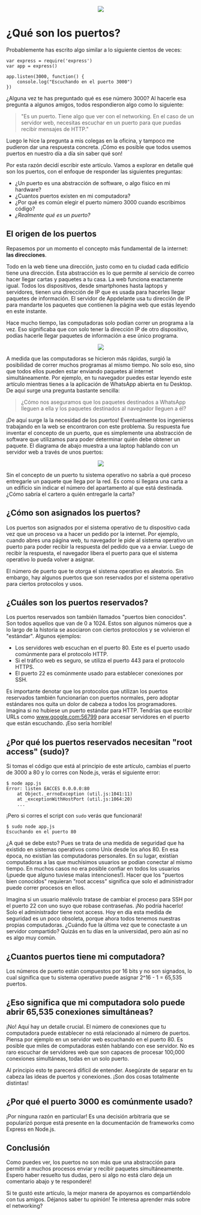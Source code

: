 <p align="center">
  <img src="https://github.com/macadev/Appdelante-Articulos/blob/master/imagenes/puertos_banner.png"/>
</p>

# ¿Qué son los puertos?

Probablemente has escrito algo similar a lo siguiente cientos de veces:

```
var express = require('express')
var app = express()

app.listen(3000, function() {
	console.log("Escuchando en el puerto 3000")
})
```
¿Alguna vez te has preguntado qué es ese número 3000? Al hacerle esa pregunta a algunos amigos, todos respondieron algo como lo siguiente:

> "Es un puerto. Tiene algo que ver con el networking. En el caso de un servidor web, necesitas escuchar en un puerto para que puedas recibir mensajes de HTTP."

Luego le hice la pregunta a mis colegas en la oficina, y tampoco me pudieron dar una respuesta concreta. ¡Cómo es posible que todos usemos puertos en nuestro día a día sin saber qué son!

Por esta razón decidí escribir este artículo. Vamos a explorar en detalle qué son los puertos, con el enfoque de responder las siguientes preguntas:

- ¿Un puerto es una abstracción de software, o algo físico en mi hardware?
- ¿Cuantos puertos existen en mi computadora?
- ¿Por qué es común elegir el puerto número 3000 cuando escribimos código?
- *¿Realmente qué es un puerto?*

## El origen de los puertos

Repasemos por un momento el concepto más fundamental de la internet: **las direcciones**. 

Todo en la web tiene una dirección, justo como en tu ciudad cada edificio tiene una dirección. Esta abstracción es lo que permite al servicio de correo hacer llegar cartas y paquetes a tu casa. La web funciona exactamente igual. Todos los dispositivos, desde smartphones hasta laptops y servidores, tienen una dirección de IP que es usada para hacerles llegar paquetes de información. El servidor de Appdelante usa tu dirección de IP para mandarte los paquetes que contienen la página web que estás leyendo en este instante.

Hace mucho tiempo, las computadoras solo podían correr un programa a la vez. Eso significaba que con solo tener la dirección IP de otro dispositivo, podías hacerle llegar paquetes de información a ese único programa.

<p align="center">
  <img src="https://github.com/macadev/Appdelante-Articulos/blob/master/imagenes/ports_explained.png"/>
</p>

A medida que las computadoras se hicieron más rápidas, surgió la posibilidad de correr muchos programas al mismo tiempo. No solo eso, sino que todos ellos pueden estar enviando paquetes al internet simultáneamente. Por ejemplo, en tu navegador puedes estar leyendo este artículo mientras tienes a la aplicación de WhatsApp abierta en tu Desktop. De aquí surge una pregunta bastante sencilla:

> ¿Cómo nos aseguramos que los paquetes destinados a WhatsApp lleguen a ella y los paquetes destinados al navegador lleguen a él?

¡De aquí surge la la necesidad de los puertos! Eventualmente los ingenieros trabajando en la web se encontraron con este problema. Su respuesta fue inventar el concepto de un puerto, que es simplemente una abstracción de software que utilizamos para poder determinar quién debe obtener un paquete. El diagrama de abajo muestra a una laptop hablando con un servidor web a través de unos puertos:

<p align="center">
  <img src="https://github.com/macadev/Appdelante-Articulos/blob/master/imagenes/ports_explained_2.png"/>
</p>

Sin el concepto de un puerto tu sistema operativo no sabría a qué proceso entregarle un paquete que llega por la red. Es como si llegara una carta a un edificio sin indicar el número del apartamento al que está destinada. ¿Cómo sabría el cartero a quién entregarle la carta?

## ¿Cómo son asignados los puertos?

Los puertos son asignados por el sistema operativo de tu dispositivo cada vez que un proceso va a hacer un pedido por la internet. Por ejemplo, cuando abres una página web, tu navegador le pide al sistema operativo un puerto para poder recibir la respuesta del pedido que va a enviar. Luego de recibir la respuesta, el navegador libera el puerto para que el sistema operativo lo pueda volver a asignar.

El número de puerto que te otorga el sistema operativo es aleatorio. Sin embargo, hay algunos puertos que son reservados por el sistema operativo para ciertos protocolos y usos.

## ¿Cuáles son los puertos reservados?

Los puertos reservados son también llamados "puertos bien conocidos". Son todos aquellos que van de 0 a 1024. Estos son algunos números que a lo largo de la historia se asociaron con ciertos protocolos y se volvieron el "estándar". Algunos ejemplos:

- Los servidores web escuchan en el puerto 80. Este es el puerto usado comúnmente para el protocolo HTTP.
- Si el tráfico web es seguro, se utiliza el puerto 443 para el protocolo HTTPS.
- El puerto 22 es comúnmente usado para establecer conexiones por SSH.

Es importante denotar que los protocolos que utilizan los puertos reservados también funcionarían con puertos normales, pero adoptar estándares nos quita un dolor de cabeza a todos los programadores. Imagina si no hubiese un puerto estándar para HTTP. Tendrías que escribir URLs como www.google.com:56799 para accesar servidores en el puerto que están escuchando. ¡Eso sería horrible!

## ¿Por qué los puertos reservados necesitan "root access" (sudo)?

Si tomas el código que está al principio de este artículo, cambias el puerto de 3000 a 80 y lo corres con Node.js, verás el siguiente error:

```
$ node app.js
Error: listen EACCES 0.0.0.0:80
    at Object._errnoException (util.js:1041:11)
    at _exceptionWithHostPort (util.js:1064:20)
    ...
```

¡Pero si corres el script con `sudo` verás que funcionará!


```
$ sudo node app.js
Escuchando en el puerto 80
```

¿A qué se debe esto? Pues se trata de una medida de seguridad que ha existido en sistemas operativos como Unix desde los años 80. En esa época, no existían las computadoras personales. En su lugar, existían computadoras a las que muchísimos usuarios se podían conectar al mismo tiempo. En muchos casos no era posible confiar en todos los usuarios (¡puede que alguno tuviese malas intenciones!). Hacer que los "puertos bien conocidos" requieran "root access" significa que solo el administrador puede correr procesos en ellos. 

Imagina si un usuario malévolo tratase de cambiar el proceso para SSH por el puerto 22 con uno suyo que robase contraseñas. ¡No podría hacerlo! Solo el administrador tiene root access. Hoy en día esta medida de seguridad es un poco obsoleta, porque ahora todos tenemos nuestras propias computadoras. ¿Cuándo fue la última vez que te conectaste a un servidor compartido? Quizás en tu días en la universidad, pero aún así no es algo muy común.

## ¿Cuantos puertos tiene mi computadora?

Los números de puerto están compuestos por 16 bits y no son signados, lo cual significa que tu sistema operativo puede asignar 2^16 - 1 = 65,535 puertos.

## ¿Eso significa que mi computadora solo puede abrir 65,535 conexiones simultáneas?

¡No! Aquí hay un detalle crucial. El número de conexiones que tu computadora puede establecer no está relacionado al número de puertos. Piensa por ejemplo en un servidor web escuchando en el puerto 80. Es posible que miles de computadoras estén hablando con ese servidor. No es raro escuchar de servidores web que son capaces de procesar 100,000 conexiones simultáneas, todas en un solo puerto.

Al principio esto te parecerá difícil de entender. Asegúrate de separar en tu cabeza las ideas de puertos y conexiones. ¡Son dos cosas totalmente distintas!

## ¿Por qué el puerto 3000 es comúnmente usado?

¡Por ninguna razón en particular! Es una decisión arbitraria que se popularizó porque está presente en la documentación de frameworks como Express en Node.js.

## Conclusión

Como puedes ver, los puertos no son más que una abstracción para permitir a muchos procesos enviar y recibir paquetes simultáneamente. Espero haber resuelto tus dudas, pero si algo no está claro deja un comentario abajo y te responderé!

Si te gustó este artículo, la mejor manera de apoyarnos es compartiéndolo con tus amigos. Déjanos saber tu opinión! Te interesa aprender más sobre el networking?
